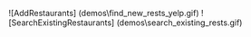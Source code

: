 ![AddRestaurants] (demos\find_new_rests_yelp.gif)
![SearchExistingRestaurants] (demos\search_existing_rests.gif)
